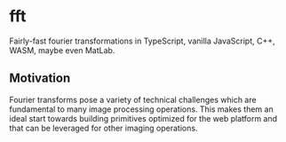 # fft

Fairly-fast fourier transformations in TypeScript, vanilla JavaScript, C++, WASM, maybe even MatLab.

## Motivation

Fourier transforms pose a variety of technical challenges which are fundamental to many image processing operations. This makes them an ideal start towards building primitives optimized for the web platform and that can be leveraged for other imaging operations.
